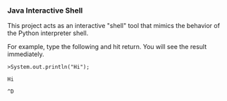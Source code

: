 ### Java Interactive Shell

This project acts as an interactive "shell" tool that mimics the behavior of the Python interpreter shell.


For example, type the following and hit return. You will see the result immediately.



	>System.out.println("Hi");
	
	Hi
	
	^D

